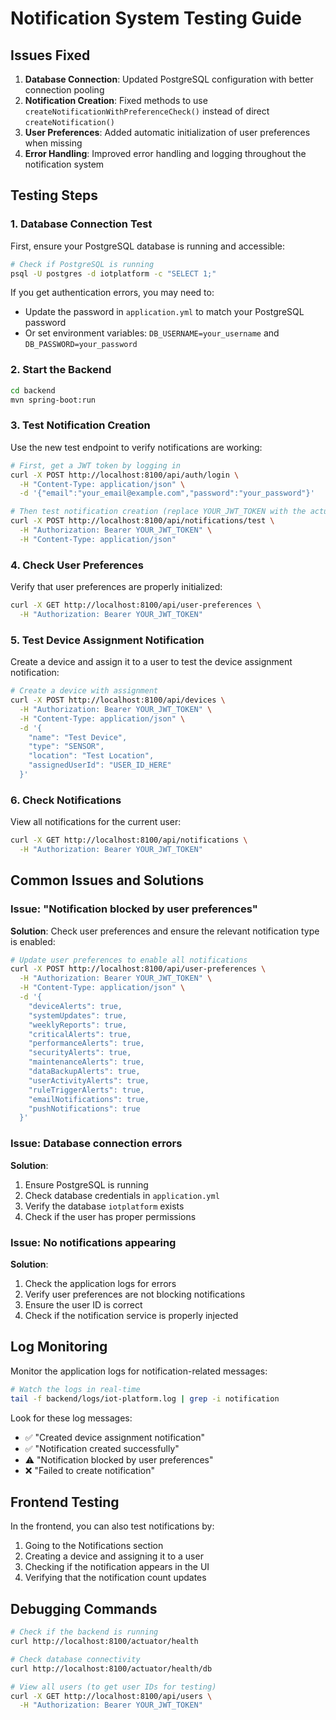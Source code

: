 # Notification System Testing Guide

## Issues Fixed

1. **Database Connection**: Updated PostgreSQL configuration with better connection pooling
2. **Notification Creation**: Fixed methods to use `createNotificationWithPreferenceCheck()` instead of direct `createNotification()`
3. **User Preferences**: Added automatic initialization of user preferences when missing
4. **Error Handling**: Improved error handling and logging throughout the notification system

## Testing Steps

### 1. Database Connection Test
First, ensure your PostgreSQL database is running and accessible:

```bash
# Check if PostgreSQL is running
psql -U postgres -d iotplatform -c "SELECT 1;"
```

If you get authentication errors, you may need to:
- Update the password in `application.yml` to match your PostgreSQL password
- Or set environment variables: `DB_USERNAME=your_username` and `DB_PASSWORD=your_password`

### 2. Start the Backend
```bash
cd backend
mvn spring-boot:run
```

### 3. Test Notification Creation
Use the new test endpoint to verify notifications are working:

```bash
# First, get a JWT token by logging in
curl -X POST http://localhost:8100/api/auth/login \
  -H "Content-Type: application/json" \
  -d '{"email":"your_email@example.com","password":"your_password"}'

# Then test notification creation (replace YOUR_JWT_TOKEN with the actual token)
curl -X POST http://localhost:8100/api/notifications/test \
  -H "Authorization: Bearer YOUR_JWT_TOKEN" \
  -H "Content-Type: application/json"
```

### 4. Check User Preferences
Verify that user preferences are properly initialized:

```bash
curl -X GET http://localhost:8100/api/user-preferences \
  -H "Authorization: Bearer YOUR_JWT_TOKEN"
```

### 5. Test Device Assignment Notification
Create a device and assign it to a user to test the device assignment notification:

```bash
# Create a device with assignment
curl -X POST http://localhost:8100/api/devices \
  -H "Authorization: Bearer YOUR_JWT_TOKEN" \
  -H "Content-Type: application/json" \
  -d '{
    "name": "Test Device",
    "type": "SENSOR",
    "location": "Test Location",
    "assignedUserId": "USER_ID_HERE"
  }'
```

### 6. Check Notifications
View all notifications for the current user:

```bash
curl -X GET http://localhost:8100/api/notifications \
  -H "Authorization: Bearer YOUR_JWT_TOKEN"
```

## Common Issues and Solutions

### Issue: "Notification blocked by user preferences"
**Solution**: Check user preferences and ensure the relevant notification type is enabled:

```bash
# Update user preferences to enable all notifications
curl -X POST http://localhost:8100/api/user-preferences \
  -H "Authorization: Bearer YOUR_JWT_TOKEN" \
  -H "Content-Type: application/json" \
  -d '{
    "deviceAlerts": true,
    "systemUpdates": true,
    "weeklyReports": true,
    "criticalAlerts": true,
    "performanceAlerts": true,
    "securityAlerts": true,
    "maintenanceAlerts": true,
    "dataBackupAlerts": true,
    "userActivityAlerts": true,
    "ruleTriggerAlerts": true,
    "emailNotifications": true,
    "pushNotifications": true
  }'
```

### Issue: Database connection errors
**Solution**: 
1. Ensure PostgreSQL is running
2. Check database credentials in `application.yml`
3. Verify the database `iotplatform` exists
4. Check if the user has proper permissions

### Issue: No notifications appearing
**Solution**:
1. Check the application logs for errors
2. Verify user preferences are not blocking notifications
3. Ensure the user ID is correct
4. Check if the notification service is properly injected

## Log Monitoring

Monitor the application logs for notification-related messages:

```bash
# Watch the logs in real-time
tail -f backend/logs/iot-platform.log | grep -i notification
```

Look for these log messages:
- ✅ "Created device assignment notification"
- ✅ "Notification created successfully"
- ⚠️ "Notification blocked by user preferences"
- ❌ "Failed to create notification"

## Frontend Testing

In the frontend, you can also test notifications by:

1. Going to the Notifications section
2. Creating a device and assigning it to a user
3. Checking if the notification appears in the UI
4. Verifying that the notification count updates

## Debugging Commands

```bash
# Check if the backend is running
curl http://localhost:8100/actuator/health

# Check database connectivity
curl http://localhost:8100/actuator/health/db

# View all users (to get user IDs for testing)
curl -X GET http://localhost:8100/api/users \
  -H "Authorization: Bearer YOUR_JWT_TOKEN"
```
